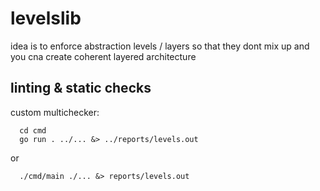 # levelslib

idea is to enforce abstraction levels / layers so that they dont mix up and you cna create coherent layered architecture



## linting & static checks


custom multichecker:

      cd cmd 
      go run . ../... &> ../reports/levels.out

or

      ./cmd/main ./... &> reports/levels.out
